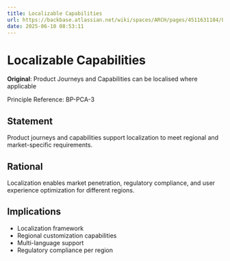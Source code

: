```yaml
---
title: Localizable Capabilities
url: https://backbase.atlassian.net/wiki/spaces/ARCH/pages/4511631184/Localizable_Capabilities
date: 2025-06-10 08:53:11
---
```


# Localizable Capabilities

**Original**: Product Journeys and Capabilities can be localised where applicable

Principle Reference: BP-PCA-3

## Statement

Product journeys and capabilities support localization to meet regional and market-specific requirements.

## Rational

Localization enables market penetration, regulatory compliance, and user experience optimization for different regions.

## Implications

- Localization framework
- Regional customization capabilities
- Multi-language support
- Regulatory compliance per region 